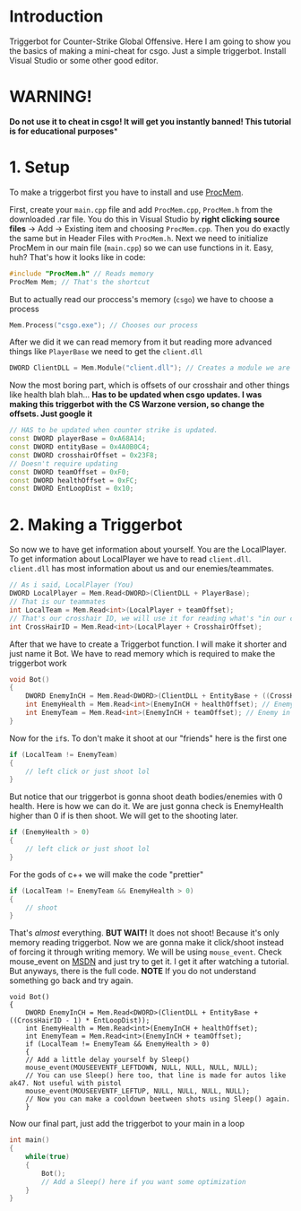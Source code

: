 # Introduction
Triggerbot for Counter-Strike Global Offensive. Here I am going to show you the basics of making a mini-cheat for csgo. Just a simple triggerbot. Install Visual Studio or some other good editor.
# WARNING!
**Do not use it to cheat in csgo! It will get you instantly banned! This tutorial is for educational purposes***
# 1. Setup
To make a triggerbot first you have to install and use [ProcMem](https://www.unknowncheats.me/forum/downloads.php?do=file&id=13249).

First, create your `main.cpp` file and add `ProcMem.cpp`, `ProcMem.h` from the downloaded .rar file. You do this in Visual Studio by **right clicking source files** -> Add -> Existing item and choosing `ProcMem.cpp`. Then you do exactly the same but in Header Files with `ProcMem.h`.
Next we need to initialize ProcMem in our main file (`main.cpp`) so we can use functions in it. Easy, huh?
That's how it looks like in code:
```cpp
#include "ProcMem.h" // Reads memory
ProcMem Mem; // That's the shortcut
```
But to actually read our proccess's memory (`csgo`) we have to choose a process
```cpp
Mem.Process("csgo.exe"); // Chooses our process
```
After we did it we can read memory from it but reading more advanced things like `PlayerBase` we need to get the `client.dll`
```cpp
DWORD ClientDLL = Mem.Module("client.dll"); // Creates a module we are reading memory from
```
Now the most boring part, which is offsets of our crosshair and other things like health blah blah...
**Has to be updated when csgo updates. I was making this triggerbot with the CS Warzone version, so change the offsets. Just google it**
```cpp
// HAS to be updated when counter strike is updated.
const DWORD playerBase = 0xA68A14;
const DWORD entityBase = 0x4A0B0C4;
const DWORD crosshairOffset = 0x23F8;
// Doesn't require updating
const DWORD teamOffset = 0xF0;
const DWORD healthOffset = 0xFC;
const DWORD EntLoopDist = 0x10;
```
# 2. Making a Triggerbot

So now we to have get information about yourself. You are the LocalPlayer. To get information about LocalPlayer we have to read `client.dll`. `client.dll` has most information about us and our enemies/teammates.
```cpp
// As i said, LocalPlayer (You)
DWORD LocalPlayer = Mem.Read<DWORD>(ClientDLL + PlayerBase);
// That is our teammates
int LocalTeam = Mem.Read<int>(LocalPlayer + teamOffset);
// That's our crosshair ID, we will use it for reading what's "in our crosshair"
int CrossHairID = Mem.Read<int>(LocalPlayer + CrosshairOffset);
```
After that we have to create a Triggerbot function. I will make it shorter and just name it Bot. We have to read memory which is required to make the triggerbot work
```cpp
void Bot()
{
    DWORD EnemyInCH = Mem.Read<DWORD>(ClientDLL + EntityBase + ((CrossHairID - 1) * EntLoopDist)); // CH is just crosshair btw
    int EnemyHealth = Mem.Read<int>(EnemyInCH + healthOffset); // Enemy in our crosshair
    int EnemyTeam = Mem.Read<int>(EnemyInCH + teamOffset); // Enemy in crosshair's team, we need it to distinguish are we aiming at the enemy or the teammate does. Logic.
} 
```
Now for the `if`s. To don't make it shoot at our "friends" here is the first one
```cpp
if (LocalTeam != EnemyTeam)
{
    // left click or just shoot lol
}
```
But notice that our triggerbot is gonna shoot death bodies/enemies with 0 health. Here is how we can do it. We are just gonna check is EnemyHealth higher than 0 if is then shoot. We will get to the shooting later.
```cpp
if (EnemyHealth > 0)
{
    // left click or just shoot lol
}
```
For the gods of c++ we will make the code "prettier"
```cpp
if (LocalTeam != EnemyTeam && EnemyHealth > 0)
{
    // shoot
}
```
That's *almost* everything. **BUT WAIT!** It does not shoot! Because it's only memory reading triggerbot. Now we are gonna make it click/shoot instead of forcing it through writing memory. We will be using `mouse_event`. Check mouse_event on [MSDN](https://docs.microsoft.com/en-us/windows/desktop/api/winuser/nf-winuser-mouse_event) and just try to get it. I get it after watching a tutorial. But anyways, there is the full code. **NOTE** If you do not understand something go back and try again.
```cp
void Bot()
{
    DWORD EnemyInCH = Mem.Read<DWORD>(ClientDLL + EntityBase + ((CrossHairID - 1) * EntLoopDist));
    int EnemyHealth = Mem.Read<int>(EnemyInCH + healthOffset);
    int EnemyTeam = Mem.Read<int>(EnemyInCH + teamOffset);
    if (LocalTeam != EnemyTeam && EnemyHealth > 0)
    {
    // Add a little delay yourself by Sleep()
    mouse_event(MOUSEEVENTF_LEFTDOWN, NULL, NULL, NULL, NULL);
    // You can use Sleep() here too, that line is made for autos like ak47. Not useful with pistol
    mouse_event(MOUSEEVENTF_LEFTUP, NULL, NULL, NULL, NULL);
    // Now you can make a cooldown beetween shots using Sleep() again.
    }
```
Now our final part, just add the triggerbot to your main in a loop
```cpp
int main()
{
    while(true)
    {
        Bot();
        // Add a Sleep() here if you want some optimization
    }
}
```
